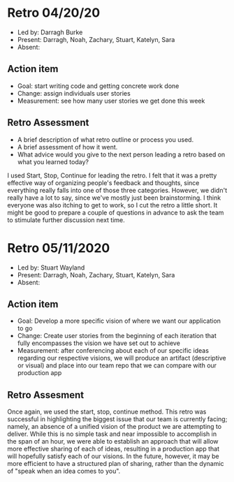# Retro 04/20/20

* Led by: Darragh Burke
* Present: Darragh, Noah, Zachary, Stuart, Katelyn, Sara
* Absent: 

## Action item

* Goal: start writing code and getting concrete work done
* Change: assign individuals user stories
* Measurement: see how many user stories we get done this week



## Retro Assessment

* A brief description of what retro outline or process you used.
* A brief assessment of how it went.
* What advice would you give to the next person leading a retro
  based on what you learned today?

I used Start, Stop, Continue for leading the retro. I felt that it was a pretty effective way of organizing people's feedback and thoughts, since everything really falls into one of those three categories. However, we didn't really have a lot to say, since we've mostly just been brainstorming. I think everyone was also itching to get to work, so I cut the retro a little short. It might be good to prepare a couple of questions in advance to ask the team to stimulate further discussion next time.


# Retro 05/11/2020

* Led by: Stuart Wayland
* Present: Darragh, Noah, Zachary, Stuart, Katelyn, Sara
* Absent: 

## Action item

* Goal: Develop a more specific vision of where we want our application to go
* Change: Create user stories from the beginning of each iteration that fully encompasses the vision we have set out to achieve
* Measurement: after conferencing about each of our specific ideas regarding our respective visions, we will produce an artifact (descriptive or visual) and place into our team repo that we can compare with our production app

## Retro Assesment 

Once again, we used the start, stop, continue method. This retro was successful in highlighting the biggest issue that our team is currently facing; namely, an absence of a unified vision of the product we are attempting to deliver. While this is no simple task and near impossible to accomplish in the span of an hour, we were able to establish an approach that will allow more effective sharing of each of ideas, resulting in a production app that will hopefully satisfy each of our visions. In the future, however, it may be more efficient to have a structured plan of sharing, rather than the dynamic of "speak when an idea comes to you". 
